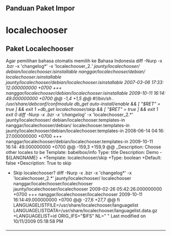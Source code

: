 ## Panduan Paket Impor
# localechooser
## Paket Localechooser
Agar pemilihan bahasa otomatis memilih ke Bahasa Indonesia
diff -Nurp -x .bzr -x 'changelog*' -x 'localechooser_2.*' jaunty/localechooser/
debian/localechooser.isinstallable nanggar/localechooser/debian/
localechooser.isinstallable
 jaunty/localechooser/debian/localechooser.isinstallable	2007-03-06 17:33:
12.000000000 +0700
+++ nanggar/localechooser/debian/localechooser.isinstallable	2009-10-11 16:14:
49.000000000 +0700
@@ -1,4 +1,5 @@
 #!/bin/sh
 . /usr/share/debconf/confmodule
 db_get auto-install/enable && [ "$RET" = true ] && exit 1
+db_get localechooser/skip && [ "$RET" = true ] && exit 1
 exit 0
diff -Nurp -x .bzr -x 'changelog*' -x 'localechooser_2.*' jaunty/localechooser/
debian/localechooser.templates-in nanggar/localechooser/debian/
localechooser.templates-in
 jaunty/localechooser/debian/localechooser.templates-in	2008-06-14 04:16:
27.000000000 +0700
+++ nanggar/localechooser/debian/localechooser.templates-in	2009-10-11 16:14:
49.000000000 +0700
@@ -159,3 +159,9 @@ _Description: Choose other locales to be
 Template: babelbox/info
 Type: title
 Description: Demo - ${LANGNAME}
+
+Template: localechooser/skip
+Type: boolean
+Default: false
+Description: True to skip
+ Skip localechooser?
diff -Nurp -x .bzr -x 'changelog*' -x 'localechooser_2.*' jaunty/localechooser/
localechooser nanggar/localechooser/localechooser
 jaunty/localechooser/localechooser	2009-02-26 05:42:26.000000000 +0700
+++ nanggar/localechooser/localechooser	2009-10-11 16:14:49.000000000 +0700
@@ -27,6 +27,7 @@ fi
 LANGUAGELISTFILE=/usr/share/localechooser/languagelist
 LANGUAGELISTDATA=/usr/share/localechooser/languagelist.data.gz
+LANGUAGELIST=id
 ORIG_IFS="$IFS"
 NL="
 "
Last modified on 10/11/2009 05:18:58 PM
#### 
    
 
 
 
 
 
---
 
